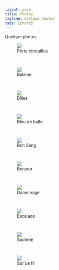 ```yaml
---
layout: page
title: Photos
tagline: Quelque photos
tags: [photo]
---
```

Quelque photos

<figure>
        <img src="/images/arums-citrouilles.jpg">
        <figcaption>Porte citrouilles</figcaption>
</figure><br /> 
<figure>
        <img src="/images/baleine.jpg">
        <figcaption>Baleine</figcaption>
</figure><br /> 
<figure>
        <img src="/images/billes.jpg">
        <figcaption>Billes</figcaption>
</figure><br /> 
<figure>
        <img src="/images/bleu-de-bulle.jpg">
        <figcaption>Bleu de bulle</figcaption>
</figure><br />  
<figure>
        <img src="/images/bon-sang.jpg">
        <figcaption>Bon Sang</figcaption>
</figure><br />
<figure>
        <img src="/images/bonjour.jpg">
        <figcaption>Bonjour</figcaption>
</figure><br />
<figure>
        <img src="/images/dame-nage.jpg">
        <figcaption>Dame nage</figcaption>
</figure><br />
<figure>
        <img src="/images/escalade.jpg">
        <figcaption>Escalade</figcaption>
</figure><br />
<figure>
        <img src="/images/sauterie.jpg">
        <figcaption>Sauterie</figcaption>
</figure><br />
<figure>
        <img src="/images/sur-le-fil.jpg">
        <figcaption>Sur Le fil</figcaption>
</figure><br />
